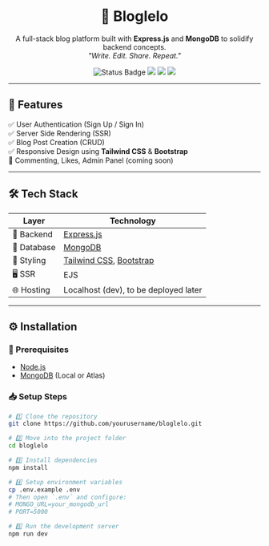 <h1 align="center">📝 Bloglelo</h1>
<p align="center">
  A full-stack blog platform built with <b>Express.js</b> and <b>MongoDB</b> to solidify backend concepts.
  <br />
  <i>"Write. Edit. Share. Repeat."</i>
</p>

<p align="center">
  <img src="https://img.shields.io/badge/status-in%20progress-yellow" alt="Status Badge" />
  <img src="https://img.shields.io/badge/backend-Express.js-informational" />
  <img src="https://img.shields.io/badge/database-MongoDB-brightgreen" />
  <img src="https://img.shields.io/badge/styling-Bootstrap%20%26%20Tailwind-blueviolet" />
</p>

---

## 🌟 Features

✅ User Authentication (Sign Up / Sign In)  
✅ Server Side Rendering (SSR)  
✅ Blog Post Creation (CRUD)  
✅ Responsive Design using **Tailwind CSS** & **Bootstrap**  
🚧 Commenting, Likes, Admin Panel (coming soon)

---

## 🛠️ Tech Stack

| Layer       | Technology                       |
|-------------|-----------------------------------|
| 🧠 Backend   | [Express.js](https://expressjs.com) |
| 💾 Database | [MongoDB](https://mongodb.com)       |
| 🎨 Styling  | [Tailwind CSS](https://tailwindcss.com), [Bootstrap](https://getbootstrap.com) |
| 🖥️ SSR      | EJS  |
| 🌐 Hosting  | Localhost (dev), to be deployed later |

---

## ⚙️ Installation

### 🔧 Prerequisites

- [Node.js](https://nodejs.org/)
- [MongoDB](https://www.mongodb.com/) (Local or Atlas)

### 📥 Setup Steps

```bash
# 1️⃣ Clone the repository
git clone https://github.com/yourusername/bloglelo.git

# 2️⃣ Move into the project folder
cd bloglelo

# 3️⃣ Install dependencies
npm install

# 4️⃣ Setup environment variables
cp .env.example .env
# Then open `.env` and configure:
# MONGO_URL=your_mongodb_url
# PORT=5000

# 5️⃣ Run the development server
npm run dev
